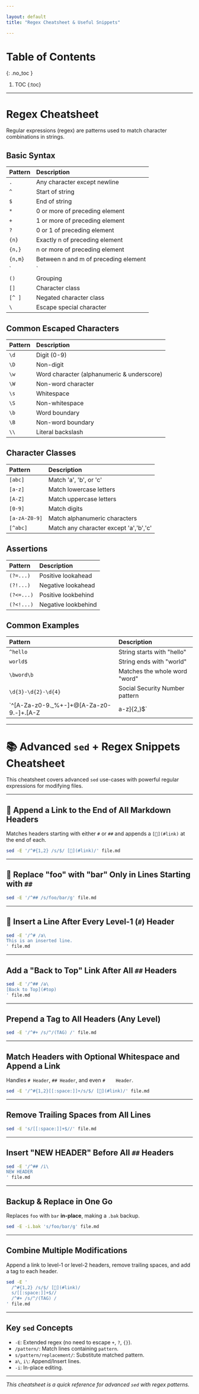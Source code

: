 ```yaml
---

layout: default
title: "Regex Cheatsheet & Useful Snippets"

---
```


# Table of Contents 

{: .no_toc }

1. TOC 
{:toc}

---

# Regex Cheatsheet

Regular expressions (regex) are patterns used to match character combinations in strings.

## Basic Syntax

| Pattern   | Description                               |
|:----------|:------------------------------------------|
| `.`       | Any character except newline              |
| `^`       | Start of string                          |
| `$`       | End of string                            |
| `*`       | 0 or more of preceding element           |
| `+`       | 1 or more of preceding element           |
| `?`       | 0 or 1 of preceding element              |
| `{n}`     | Exactly n of preceding element           |
| `{n,}`    | n or more of preceding element           |
| `{n,m}`   | Between n and m of preceding element     |
| `|`       | OR                                       |
| `()`      | Grouping                                 |
| `[]`      | Character class                          |
| `[^ ]`    | Negated character class                  |
| `\`       | Escape special character                 |

## Common Escaped Characters

| Pattern   | Description                               |
|:----------|:------------------------------------------|
| `\d`      | Digit (0-9)                              |
| `\D`      | Non-digit                                |
| `\w`      | Word character (alphanumeric & underscore)|
| `\W`      | Non-word character                       |
| `\s`      | Whitespace                               |
| `\S`      | Non-whitespace                           |
| `\b`      | Word boundary                            |
| `\B`      | Non-word boundary                        |
| `\\`      | Literal backslash                        |

## Character Classes

| Pattern        | Description                               |
|:---------------|:------------------------------------------|
| `[abc]`        | Match 'a', 'b', or 'c'                   |
| `[a-z]`        | Match lowercase letters                  |
| `[A-Z]`        | Match uppercase letters                  |
| `[0-9]`        | Match digits                             |
| `[a-zA-Z0-9]`  | Match alphanumeric characters            |
| `[^abc]`       | Match any character except 'a','b','c'   |

## Assertions

| Pattern        | Description                               |
|:---------------|:------------------------------------------|
| `(?=...)`      | Positive lookahead                       |
| `(?!...)`      | Negative lookahead                       |
| `(?<=...)`     | Positive lookbehind                      |
| `(?<!...)`     | Negative lookbehind                      |

## Common Examples

| Pattern                                             | Description                               |
|:---------------------------------------------------|:------------------------------------------|
| `^hello`                                           | String starts with "hello"                |
| `world$`                                           | String ends with "world"                  |
| `\bword\b`                                         | Matches the whole word "word"             |
| `\d{3}-\d{2}-\d{4}`                                | Social Security Number pattern            |
| `^[A-Za-z0-9._%+-]+@[A-Za-z0-9.-]+\.[A-Z|a-z]{2,}$`| Email pattern                             |

---


# 📚 Advanced `sed` + Regex Snippets Cheatsheet

This cheatsheet covers advanced `sed` use-cases with powerful regular expressions for modifying files.

---

## 🔗 Append a Link to the End of All Markdown Headers

Matches headers starting with either `#` or `##` and appends a `[🔗](#link)` at the end of each.

```bash
sed -E '/^#{1,2} /s/$/ [🔗](#link)/' file.md
```

---

## 📝 Replace "foo" with "bar" Only in Lines Starting with `##`

```bash
sed -E '/^## /s/foo/bar/g' file.md
```

---

## 🌟 Insert a Line After Every Level-1 (`#`) Header

```bash
sed -E '/^# /a\
This is an inserted line.
' file.md
```

---

## Add a "Back to Top" Link After All `##` Headers

```bash
sed -E '/^## /a\
[Back to Top](#top)
' file.md
```

---

## Prepend a Tag to All Headers (Any Level)

```bash
sed -E '/^#+ /s/^/(TAG) /' file.md
```

---

## Match Headers with Optional Whitespace and Append a Link

Handles `# Header`, `## Header`, and even `#    Header`.

```bash
sed -E '/^#{1,2}[[:space:]]+/s/$/ [🔗](#link)/' file.md
```

---

## Remove Trailing Spaces from All Lines

```bash
sed -E 's/[[:space:]]+$//' file.md
```

---

## Insert "NEW HEADER" Before All `##` Headers

```bash
sed -E '/^## /i\
NEW HEADER
' file.md
```

---

##  Backup & Replace in One Go

Replaces `foo` with `bar` **in-place**, making a `.bak` backup.

```bash
sed -E -i.bak 's/foo/bar/g' file.md
```

---

##  Combine Multiple Modifications

Append a link to level-1 or level-2 headers, remove trailing spaces, and add a tag to each header.

```bash
sed -E '
  /^#{1,2} /s/$/ [🔗](#link)/
  s/[[:space:]]+$//
  /^#+ /s/^/(TAG) /
' file.md
```

---

## Key `sed` Concepts

- `-E`: Extended regex (no need to escape `+`, `?`, `{}`).
- `/pattern/`: Match lines containing `pattern`.
- `s/pattern/replacement/`: Substitute matched pattern.
- `a\`, `i\`: Append/Insert lines.
- `-i`: In-place editing.

---

*This cheatsheet is a quick reference for advanced `sed` with regex patterns.*




